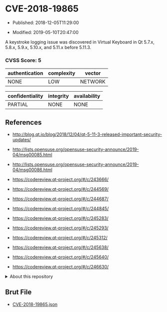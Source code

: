 # CVE-2018-19865

- Published: 2018-12-05T11:29:00

- Modified: 2019-05-10T20:47:00

A keystroke logging issue was discovered in Virtual Keyboard in Qt 5.7.x, 5.8.x, 5.9.x, 5.10.x, and 5.11.x before 5.11.3.

### CVSS Score: **5**

| authentication | complexity | vector |
| --- | --- | --- |
| NONE | LOW | NETWORK |

| confidentiality | integrity | availability |
| --- | --- | --- |
| PARTIAL | NONE | NONE |

## References

* http://blog.qt.io/blog/2018/12/04/qt-5-11-3-released-important-security-updates/

* http://lists.opensuse.org/opensuse-security-announce/2019-04/msg00085.html

* http://lists.opensuse.org/opensuse-security-announce/2019-04/msg00086.html

* https://codereview.qt-project.org/#/c/243666/

* https://codereview.qt-project.org/#/c/244569/

* https://codereview.qt-project.org/#/c/244687/

* https://codereview.qt-project.org/#/c/244845/

* https://codereview.qt-project.org/#/c/245283/

* https://codereview.qt-project.org/#/c/245293/

* https://codereview.qt-project.org/#/c/245312/

* https://codereview.qt-project.org/#/c/245638/

* https://codereview.qt-project.org/#/c/245640/

* https://codereview.qt-project.org/#/c/246630/

<details>
<summary>About this repository</summary> 

  This repository is part of the project [Live Hack CVE](https://github.com/Live-Hack-CVE). Main website can be found [www.live-hack.org](https://www.live-hack.org) 
  
  Made by [Sn0wAlice](https://github.com/Sn0wAlice) for the people that care about security and need to have a feed of the latest CVEs. Hope you enjoy it, don't forget to star the repo and follow me on [Twitter](https://twitter.com/Sn0wAlice) and [Github](https://github.com/Sn0wAlice). And that is my [personnal website](https://www.alice-snow.me/)

  - [Home Page](https://github.com/Live-Hack-CVE)
  - [Framework](https://github.com/Live-Hack-CVE/cve-framework)
  - [CVE database](https://github.com/Live-Hack-CVE/full_database)
  - [Changelog](https://github.com/Live-Hack-CVE/Changelog)
</details>

## Brut File

* [CVE-2018-19865.json](https://raw.githubusercontent.com/Live-Hack-CVE/full_database/main/cves/2018/CVE-2018-19865.json)

